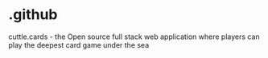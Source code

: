 # .github
cuttle.cards - the Open source full stack web application where players can play the deepest card game under the sea
